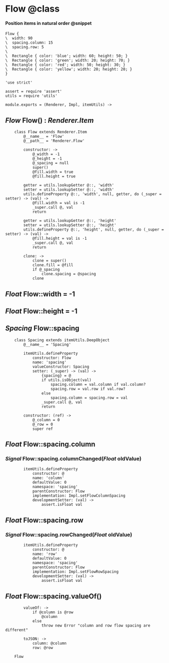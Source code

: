 Flow @class
====

#### Position items in natural order @snippet

```style
Flow {
\  width: 90
\  spacing.column: 15
\  spacing.row: 5
\
\  Rectangle { color: 'blue'; width: 60; height: 50; }
\  Rectangle { color: 'green'; width: 20; height: 70; }
\  Rectangle { color: 'red'; width: 50; height: 30; }
\  Rectangle { color: 'yellow'; width: 20; height: 20; }
}
```

	'use strict'

	assert = require 'assert'
	utils = require 'utils'

	module.exports = (Renderer, Impl, itemUtils) ->

*Flow* Flow() : *Renderer.Item*
-------------------------------

		class Flow extends Renderer.Item
			@__name__ = 'Flow'
			@__path__ = 'Renderer.Flow'

			constructor: ->
				@_width = -1
				@_height = -1
				@_spacing = null
				super()
				@fill.width = true
				@fill.height = true

			getter = utils.lookupGetter @::, 'width'
			setter = utils.lookupSetter @::, 'width'
			utils.defineProperty @::, 'width', null, getter, do (_super = setter) -> (val) ->
				@fill.width = val is -1
				_super.call @, val
				return

			getter = utils.lookupGetter @::, 'height'
			setter = utils.lookupSetter @::, 'height'
			utils.defineProperty @::, 'height', null, getter, do (_super = setter) -> (val) ->
				@fill.height = val is -1
				_super.call @, val
				return

			clone: ->
				clone = super()
				clone.fill = @fill
				if @_spacing
					clone.spacing = @spacing
				clone

*Float* Flow::width = -1
------------------------

*Float* Flow::height = -1
-------------------------

*Spacing* Flow::spacing
-----------------------

		class Spacing extends itemUtils.DeepObject
			@__name__ = 'Spacing'

			itemUtils.defineProperty
				constructor: Flow
				name: 'spacing'
				valueConstructor: Spacing
				setter: (_super) -> (val) ->
					{spacing} = @
					if utils.isObject(val)
						spacing.column = val.column if val.column?
						spacing.row = val.row if val.row?
					else
						spacing.column = spacing.row = val
					_super.call @, val
					return

			constructor: (ref) ->
				@_column = 0
				@_row = 0
				super ref

*Float* Flow::spacing.column
----------------------------

### *Signal* Flow::spacing.columnChanged(*Float* oldValue)

			itemUtils.defineProperty
				constructor: @
				name: 'column'
				defaultValue: 0
				namespace: 'spacing'
				parentConstructor: Flow
				implementation: Impl.setFlowColumnSpacing
				developmentSetter: (val) ->
					assert.isFloat val

*Float* Flow::spacing.row
-------------------------

### *Signal* Flow::spacing.rowChanged(*Float* oldValue)

			itemUtils.defineProperty
				constructor: @
				name: 'row'
				defaultValue: 0
				namespace: 'spacing'
				parentConstructor: Flow
				implementation: Impl.setFlowRowSpacing
				developmentSetter: (val) ->
					assert.isFloat val

*Float* Flow::spacing.valueOf()
-------------------------------

			valueOf: ->
				if @column is @row
					@column
				else
					throw new Error "column and row flow spacing are different"

			toJSON: ->
				column: @column
				row: @row

		Flow
